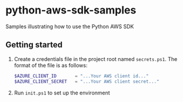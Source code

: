 # python-aws-sdk-samples

Samples illustrating how to use the Python AWS SDK

## Getting started

1. Create a credentials file in the project root named `secrets.ps1`. The format of the file is as follows:

    ```ps1
    $AZURE_CLIENT_ID       = "...Your AWS client id..."
    $AZURE_CLIENT_SECRET   = "...Your AWS client secret..."
    ```

1. Run `init.ps1` to set up the environment
